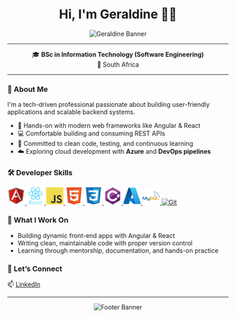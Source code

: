 <h1 align="center">Hi, I'm Geraldine 👋🏽</h1>

<p align="center">
  <img src="https://github.com/CodesByDine/CodesByDine/assets/91410767/0ad089c1-00bf-4075-8a30-99b52b679655" alt="Geraldine Banner" />
</p>

<hr />

<p align="center">
  🎓 <strong>BSc in Information Technology (Software Engineering)</strong><br>
  📍 South Africa
</p>

<hr />

<h3>🚀 About Me</h3>

<p>
  I'm a tech-driven professional passionate about building user-friendly applications and scalable backend systems.
</p>

<ul>
  <li>🔨 Hands-on with modern web frameworks like Angular & React</li>
  <li>💻 Comfortable building and consuming REST APIs</li>
  <li>🧠 Committed to clean code, testing, and continuous learning</li>
  <li>☁️ Exploring cloud development with <strong>Azure</strong> and <strong>DevOps pipelines</strong></li>
</ul>

<h3>🛠️ Developer Skills</h3>

<p>
  <a href="https://angular.io/" target="_blank" rel="noreferrer">
    <img src="https://raw.githubusercontent.com/devicons/devicon/master/icons/angularjs/angularjs-original.svg" alt="Angular" width="40" height="40"/>
  </a>
  <a href="https://reactjs.org/" target="_blank" rel="noreferrer">
    <img src="https://raw.githubusercontent.com/devicons/devicon/master/icons/react/react-original-wordmark.svg" alt="React" width="40" height="40"/>
  </a>
  <a href="https://developer.mozilla.org/en-US/docs/Web/JavaScript" target="_blank" rel="noreferrer">
    <img src="https://raw.githubusercontent.com/devicons/devicon/master/icons/javascript/javascript-original.svg" alt="JavaScript" width="40" height="40"/>
  </a>
  <a href="https://developer.mozilla.org/en-US/docs/Web/HTML" target="_blank" rel="noreferrer">
    <img src="https://raw.githubusercontent.com/devicons/devicon/master/icons/html5/html5-original.svg" alt="HTML5" width="40" height="40"/>
  </a>
  <a href="https://developer.mozilla.org/en-US/docs/Web/CSS" target="_blank" rel="noreferrer">
    <img src="https://raw.githubusercontent.com/devicons/devicon/master/icons/css3/css3-original.svg" alt="CSS3" width="40" height="40"/>
  </a>
  <a href="https://dotnet.microsoft.com/en-us/languages/csharp" target="_blank" rel="noreferrer">
    <img src="https://raw.githubusercontent.com/devicons/devicon/master/icons/csharp/csharp-original.svg" alt="C#" width="40" height="40"/>
  </a>
  <a href="https://learn.microsoft.com/en-us/azure/devops/" target="_blank" rel="noreferrer">
    <img src="https://raw.githubusercontent.com/devicons/devicon/master/icons/azure/azure-original.svg" alt="Azure" width="40" height="40"/>
  </a>
  <a href="https://www.mysql.com/" target="_blank" rel="noreferrer">
    <img src="https://raw.githubusercontent.com/devicons/devicon/master/icons/mysql/mysql-original-wordmark.svg" alt="MySQL" width="40" height="40"/>
  </a>
  <a href="https://git-scm.com/" target="_blank" rel="noreferrer">
    <img src="https://www.vectorlogo.zone/logos/git-scm/git-scm-icon.svg" alt="Git" width="40" height="40"/>
  </a>
</p>

<h3>💼 What I Work On</h3>

<ul>
  <li>Building dynamic front-end apps with Angular & React</li>
  <li>Writing clean, maintainable code with proper version control</li>
  <li>Learning through mentorship, documentation, and hands-on practice</li>
</ul>

<h3>🤝 Let’s Connect</h3>

<p>
  📫 <a href="https://www.linkedin.com/in/your-profile-link/">LinkedIn</a>
</p>

<hr />

<p align="center">
  <img src="https://github.com/CodesByDine/CodesByDine/assets/91410767/2f5707a2-ceba-420e-aa41-b2ac450e9e68" alt="Footer Banner" />
</p>
